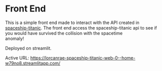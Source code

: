 # Front End
This is a simple front end made to interact with the API created in [spaceship-titanic](https://github.com/lorcanrae/spaceship-titanic).
The front end access the spaceship-titanic api to see if you would have survived the collision with the spacetime\
anomaly!

Deployed on streamlit.

Active URL: https://lorcanrae-spaceship-titanic-web-0--home-w79no8.streamlitapp.com/
